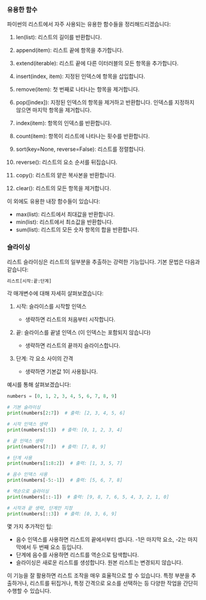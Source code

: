 ### 유용한 함수

파이썬의 리스트에서 자주 사용되는 유용한 함수들을 정리해드리겠습니다:

1. len(list): 리스트의 길이를 반환합니다.

2. append(item): 리스트 끝에 항목을 추가합니다.

3. extend(iterable): 리스트 끝에 다른 이터러블의 모든 항목을 추가합니다.

4. insert(index, item): 지정된 인덱스에 항목을 삽입합니다.

5. remove(item): 첫 번째로 나타나는 항목을 제거합니다.

6. pop([index]): 지정된 인덱스의 항목을 제거하고 반환합니다. 인덱스를 지정하지 않으면 마지막 항목을 제거합니다.

7. index(item): 항목의 인덱스를 반환합니다.

8. count(item): 항목이 리스트에 나타나는 횟수를 반환합니다.

9. sort(key=None, reverse=False): 리스트를 정렬합니다.

10. reverse(): 리스트의 요소 순서를 뒤집습니다.

11. copy(): 리스트의 얕은 복사본을 반환합니다.

12. clear(): 리스트의 모든 항목을 제거합니다.

이 외에도 유용한 내장 함수들이 있습니다:

- max(list): 리스트에서 최대값을 반환합니다.
- min(list): 리스트에서 최소값을 반환합니다.
- sum(list): 리스트의 모든 숫자 항목의 합을 반환합니다.


### 슬라이싱
리스트 슬라이싱은 리스트의 일부분을 추출하는 강력한 기능입니다. 기본 문법은 다음과 같습니다:

```python
리스트[시작:끝:단계]
```

각 매개변수에 대해 자세히 살펴보겠습니다:

1. 시작: 슬라이스를 시작할 인덱스
   - 생략하면 리스트의 처음부터 시작합니다.

2. 끝: 슬라이스를 끝낼 인덱스 (이 인덱스는 포함되지 않습니다)
   - 생략하면 리스트의 끝까지 슬라이스합니다.

3. 단계: 각 요소 사이의 간격
   - 생략하면 기본값 1이 사용됩니다.

예시를 통해 살펴보겠습니다:

```python
numbers = [0, 1, 2, 3, 4, 5, 6, 7, 8, 9]

# 기본 슬라이싱
print(numbers[2:7])  # 출력: [2, 3, 4, 5, 6]

# 시작 인덱스 생략
print(numbers[:5])  # 출력: [0, 1, 2, 3, 4]

# 끝 인덱스 생략
print(numbers[7:])  # 출력: [7, 8, 9]

# 단계 사용
print(numbers[1:8:2])  # 출력: [1, 3, 5, 7]

# 음수 인덱스 사용
print(numbers[-5:-1])  # 출력: [5, 6, 7, 8]

# 역순으로 슬라이싱
print(numbers[::-1])  # 출력: [9, 8, 7, 6, 5, 4, 3, 2, 1, 0]

# 시작과 끝 생략, 단계만 지정
print(numbers[::3])  # 출력: [0, 3, 6, 9]
```

몇 가지 추가적인 팁:

- 음수 인덱스를 사용하면 리스트의 끝에서부터 셉니다. -1은 마지막 요소, -2는 마지막에서 두 번째 요소 등입니다.
- 단계에 음수를 사용하면 리스트를 역순으로 탐색합니다.
- 슬라이싱은 새로운 리스트를 생성합니다. 원본 리스트는 변경되지 않습니다.

이 기능을 잘 활용하면 리스트 조작을 매우 효율적으로 할 수 있습니다. 특정 부분을 추출하거나, 리스트를 뒤집거나, 특정 간격으로 요소를 선택하는 등 다양한 작업을 간단히 수행할 수 있습니다.